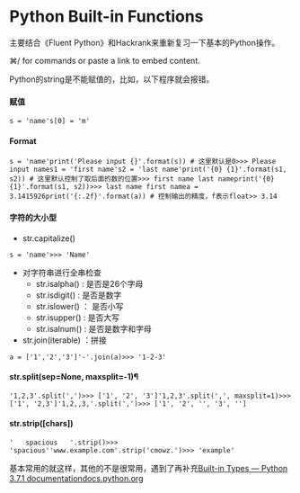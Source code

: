 # Python Built-in Functions

主要结合《Fluent Python》和Hackrank来重新复习一下基本的Python操作。

​⌘/ for commands or paste a link to embed content.

Python的string是不能赋值的，比如，以下程序就会报错。

#### 赋值 <a id="fu-zhi"></a>

```text
s = 'name's[0] = 'm'
```

#### Format <a id="format"></a>

```text
s = 'name'print('Please input {}'.format(s)) # 这里默认是0>>> Please input name​s1 = 'first name's2 = 'last name'print('{0} {1}'.format(s1, s2)) # 这里默认控制了取后面的数的位置>>> first name last nameprint('{0} {1}'.format(s1, s2))>>> last name first name​a = 3.1415926print('{:.2f}'.format(a)) # 控制输出的精度，f表示float>> 3.14
```

#### 字符的大小型 <a id="zi-fu-de-da-xiao-xing"></a>

* str.capitalize\(\)

```text
s = 'name'>>> 'Name'
```

* 对字符串进行全串检查
  * str.isalpha\(\) : 是否是26个字母
  * str.isdigit\(\) : 是否是数字
  * str.islower\(\) ： 是否小写
  * str.isupper\(\) : 是否大写
  * str.isalnum\(\) : 是否是数字和字母
* str.join\(iterable\) ：拼接

```text
a = ['1','2','3']'-'.join(a)>>> '1-2-3'
```

#### str.split\(sep=None, maxsplit=-1\)¶ <a id="str-split-sep-none-maxsplit-1"></a>

```text
'1,2,3'.split(',')>>> ['1', '2', '3']'1,2,3'.split(',', maxsplit=1)>>> ['1', '2,3']'1,2,,3,'.split(',')>>> ['1', '2', '', '3', '']
```

#### str.strip\(\[chars\]\) <a id="str-strip-chars"></a>

```text
'   spacious   '.strip()>>>  'spacious''www.example.com'.strip('cmowz.')>>> 'example'
```

基本常用的就这样，其他的不是很常用，遇到了再补充​[Built-in Types — Python 3.7.1 documentationdocs.python.org](https://docs.python.org/3/library/stdtypes.html)

​

